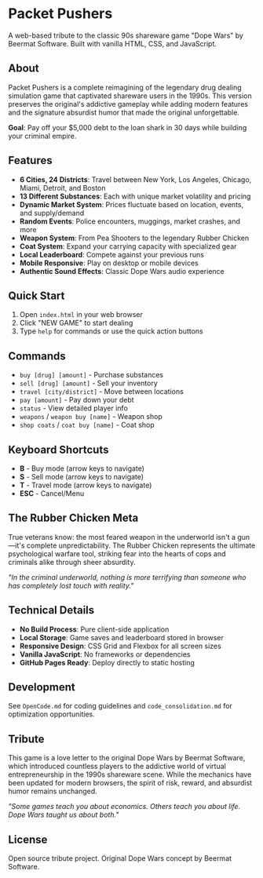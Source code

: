 # Packet Pushers

A web-based tribute to the classic 90s shareware game "Dope Wars" by Beermat Software. Built with vanilla HTML, CSS, and JavaScript.

## About

Packet Pushers is a complete reimagining of the legendary drug dealing simulation game that captivated shareware users in the 1990s. This version preserves the original's addictive gameplay while adding modern features and the signature absurdist humor that made the original unforgettable.

**Goal**: Pay off your $5,000 debt to the loan shark in 30 days while building your criminal empire.

## Features

- **6 Cities, 24 Districts**: Travel between New York, Los Angeles, Chicago, Miami, Detroit, and Boston
- **13 Different Substances**: Each with unique market volatility and pricing
- **Dynamic Market System**: Prices fluctuate based on location, events, and supply/demand
- **Random Events**: Police encounters, muggings, market crashes, and more
- **Weapon System**: From Pea Shooters to the legendary Rubber Chicken
- **Coat System**: Expand your carrying capacity with specialized gear
- **Local Leaderboard**: Compete against your previous runs
- **Mobile Responsive**: Play on desktop or mobile devices
- **Authentic Sound Effects**: Classic Dope Wars audio experience

## Quick Start

1. Open `index.html` in your web browser
2. Click "NEW GAME" to start dealing
3. Type `help` for commands or use the quick action buttons

## Commands

- `buy [drug] [amount]` - Purchase substances
- `sell [drug] [amount]` - Sell your inventory  
- `travel [city/district]` - Move between locations
- `pay [amount]` - Pay down your debt
- `status` - View detailed player info
- `weapons` / `weapon buy [name]` - Weapon shop
- `shop coats` / `coat buy [name]` - Coat shop

## Keyboard Shortcuts

- **B** - Buy mode (arrow keys to navigate)
- **S** - Sell mode (arrow keys to navigate)  
- **T** - Travel mode (arrow keys to navigate)
- **ESC** - Cancel/Menu

## The Rubber Chicken Meta

True veterans know: the most feared weapon in the underworld isn't a gun—it's complete unpredictability. The Rubber Chicken represents the ultimate psychological warfare tool, striking fear into the hearts of cops and criminals alike through sheer absurdity.

*"In the criminal underworld, nothing is more terrifying than someone who has completely lost touch with reality."*

## Technical Details

- **No Build Process**: Pure client-side application
- **Local Storage**: Game saves and leaderboard stored in browser
- **Responsive Design**: CSS Grid and Flexbox for all screen sizes
- **Vanilla JavaScript**: No frameworks or dependencies
- **GitHub Pages Ready**: Deploy directly to static hosting

## Development

See `OpenCode.md` for coding guidelines and `code_consolidation.md` for optimization opportunities.

## Tribute

This game is a love letter to the original Dope Wars by Beermat Software, which introduced countless players to the addictive world of virtual entrepreneurship in the 1990s shareware scene. While the mechanics have been updated for modern browsers, the spirit of risk, reward, and absurdist humor remains unchanged.

*"Some games teach you about economics. Others teach you about life. Dope Wars taught us about both."*

## License

Open source tribute project. Original Dope Wars concept by Beermat Software.